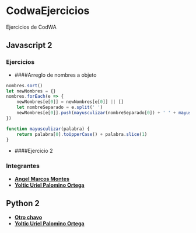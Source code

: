 # CodwaEjercicios
Ejercicios de CodWA

## Javascript 2
### Ejercicios
- ####Arreglo de nombres a objeto

```javascript
nombres.sort()
let newNombres = {}
nombres.forEach(e => {
    newNombres[e[0]] = newNombres[e[0]] || []
    let nombreSeparado = e.split(' ')
    newNombres[e[0]].push(mayusculizar(nombreSeparado[0]) + ' ' + mayusculizar(nombreSeparado[1]))
})

function mayusculizar(palabra) {
    return palabra[0].toUpperCase() + palabra.slice(1)
}
```
- ####Ejercicio 2
    

### Integrantes
- **[Angel Marcos Montes](https://github.com/Angel45604)**
- **[Yoltic Uriel Palomino Ortega](https://github.com/urielpalomino)**

## Python 2
- **[Otro chavo](https://megustanlosmemes.com)**
- **[Yoltic Uriel Palomino Ortega](https://github.com/urielpalomino)**
